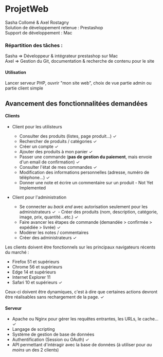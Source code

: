 # ProjetWeb
Sasha Collomé & Axel Rostagny  
Solution de développement retenue : Prestashop  
Support de développement : Mac  
### Répartition des tâches :    
Sasha => Développeur & intégrateur prestashop sur Mac  
Axel => Gestion du Git, documentation & recherche de contenu pour le site  

#### Utilisation
Lancer serveur PHP, ouvrir "mon site web", choix de vue partie admin ou partie client simple

## Avancement des fonctionnalitées demandées
#### Clients
- Client pour les utilisteurs
  - Consulter des produits (listes, page produit...) ✓
  - Rechercher de produits / catégories ✓ 
  - Créer un compte ✓
  - Ajouter des produits à mon panier ✓
  - Passer une commande (**pas de gestion du paiement**, mais envoie d'un email de confirmation) ✓
  - Consulter l'état de mes commandes ✓
  - Modification des informations personnelles (adresse, numéro de téléphone...) ✓
  - Donner une note et écrire un commentaire sur un produit - Not Yet Implemented  
  
- Client pour l'administration
  - Se connecter au _back end_ avec autorisation seulement pour les administrateurs ✓
  - Créer des produits (nom, description, catégorie, image, prix, quantité...etc.) ✓  
  - Faire avancer les étapes de commande (demandée > confirmée > expédiée > livrée) ✓
  - Modérer les notes / commentaires  
  - Créer des administrateurs ✓
  
Les clients doivent être fonctionnels sur les principaux navigateurs récents du marché : 

- Firefox 51 et supérieurs
- Chrome 56 et supérieurs
- Edge 14 et supérieurs
- Internet Explorer 11
- Safari 10 et supérieurs  ✓

Ceux-ci doivent être dynamiques, c'est à dire que certaines actions devront être réalisables sans rechargement de la page.  ✓

#### Serveur
- Apache ou Nginx pour gérer les requêtes entrantes, les URLs, le cache...  ✓
- Langage de scripting
- Système de gestion de base de données
- Authentification (Session ou OAuth)  ✓
- API permettant d'intéragir avec la base de données (à utiliser pour _au moins_ un des 2 clients)
